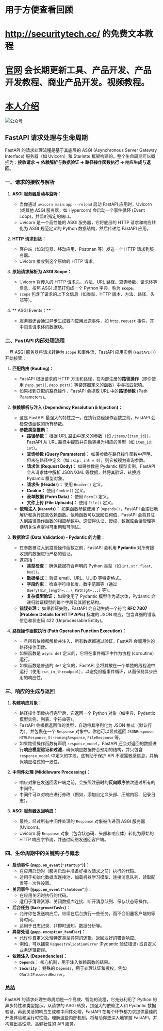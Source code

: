  # 用于方便查看回顾
# http://securitytech.cc/ 的免费文本教程

# [官网](securitytech.cc) 会长期更新工具、产品开发、产品开发教程、商业产品开发。视频教程。

# [本人介绍](http://securitytech.cc/about)

![公众号](https://github.com/haidragon/haidragon/blob/main/gzh.png)


 
## FastAPI 请求处理与生命周期

FastAPI 的请求处理流程是基于其底层的 ASGI (Asynchronous Server Gateway Interface) 服务器（如 Uvicorn）和 Starlette 框架构建的。整个生命周期可以概括为：**接收请求 -> 依赖解析与数据验证 -> 路径操作函数执行 -> 响应生成与返回**。

### 一、请求的接收与解析

1.  **ASGI 服务器启动与监听：**
    * 当你通过 `uvicorn main:app --reload` 启动 FastAPI 应用时，Uvicorn (或其他 ASGI 服务器，如 Hypercorn) 会启动一个事件循环 (Event Loop)，并监听指定的端口。
    * Uvicorn 是一个高性能的 ASGI 服务器，它将底层的 HTTP 请求和响应转化为 ASGI 规范定义的 Python 数据结构，然后传递给 FastAPI 应用。

2.  **HTTP 请求到达：**
    * 客户端（如浏览器、移动应用、Postman 等）发送一个 HTTP 请求到服务器。
    * Uvicorn 接收到这个原始的 HTTP 请求。

3.  **原始请求解析为 ASGI Scope：**
    * Uvicorn 将传入的 HTTP 请求头、方法、URL 路径、查询参数、请求体等信息，按照 ASGI 规范打包成一个 Python 字典，称为 **`scope`**。
    * `scope` 包含了请求的上下文信息（如类型、HTTP 版本、方法、路径、头部等）。

4.  ** ASGI Events：**
    * 服务器还会通过异步生成器向应用发送事件，如 `http.request` 事件，其中包含请求体的数据块。

### 二、FastAPI 内部处理流程

一旦 ASGI 服务器将请求转换为 `scope` 和事件流，FastAPI 应用实例 (`FastAPI()`) 开始接管：

1.  **匹配路由 (Routing)：**
    * FastAPI 根据请求的 HTTP 方法和路径，在内部注册的**路径操作**（即你使用 `@app.get()`, `@app.post()` 等装饰器定义的函数）中寻找匹配项。
    * 如果找到匹配的路径操作，FastAPI 会提取 URL 中的**路径参数** (Path Parameters)。

2.  **依赖解析与注入 (Dependency Resolution & Injection)：**
    * 这是 FastAPI 最强大的特性之一。在执行路径操作函数之前，FastAPI 会检查该函数的所有参数。
    * **参数类型推断：**
        * **路径参数：** 根据 URL 路由中定义的参数（如 `/items/{item_id}`），FastAPI 从 URL 路径中提取并自动转换为相应的类型（如 `item_id: int`）。
        * **查询参数 (Query Parameters)：** 如果参数在路径操作函数中声明，但未在路径中定义（如 `skip: int = 0`），则它被视为查询参数。
        * **请求体 (Request Body)：** 如果参数是 Pydantic 模型实例，FastAPI 会从请求体中解析 JSON/XML 等数据，并将其验证、转换成 Pydantic 模型对象。
        * **请求头 (Header)：** 使用 `Header()` 定义。
        * **Cookie：** 使用 `Cookie()` 定义。
        * **表单数据 (Form Data)：** 使用 `Form()` 定义。
        * **文件上传 (File Uploads)：** 使用 `File()` 定义。
    * **依赖注入 (`Depends`)：** 如果函数参数使用了 `Depends()`，FastAPI 会递归地解析和执行这些依赖函数。依赖函数可以返回任何值，FastAPI 会将其注入到路径操作函数的相应参数中。这使得认证、授权、数据库会话管理等横切关注点变得可重用和可测试。

3.  **数据验证 (Data Validation) - Pydantic 的力量：**
    * 在参数被注入到路径操作函数之前，FastAPI 会利用 **Pydantic** 对所有接收到的数据进行严格的验证。
    * 这包括：
        * **类型检查：** 确保数据符合声明的 Python 类型（如 `int`, `str`, `float`, `bool`）。
        * **数据格式：** 验证 email、URL、UUID 等特定格式。
        * **字段约束：** 检查字符串长度、数字范围等（通过 `Query(min_length=...)`, `Path(gt=...)` 等）。
        * **复杂模型验证：** 如果使用了 Pydantic 模型作为请求体，Pydantic 会递归验证模型的每个字段及其嵌套结构。
    * **错误处理：** 如果验证失败，FastAPI 会自动生成一个符合 **RFC 7807 (Problem Details for HTTP APIs)** 标准的 JSON 响应，包含详细的错误信息和状态码 422 (Unprocessable Entity)。

4.  **路径操作函数执行 (Path Operation Function Execution)：**
    * 一旦所有依赖都解析并注入，所有数据都通过验证，FastAPI 会调用你的路径操作函数。
    * 如果函数是 `async def` 定义的，它将在事件循环中作为协程 (coroutine) 运行。
    * 如果函数是普通的 `def` 定义的，FastAPI 会将其放在一个单独的线程池中运行（使用 `run_in_threadpool`），以避免阻塞事件循环，从而保持异步应用的响应性。

### 三、响应的生成与返回

1.  **构建响应对象：**
    * 路径操作函数执行完毕后，它返回一个 Python 对象（如字典、Pydantic 模型实例、列表、字符串等）。
    * FastAPI 会根据返回值的类型，自动将其序列化为 JSON 格式（默认行为），并包裹在一个 `Response` 对象中。你也可以显式返回 `JSONResponse`, `HTMLResponse`, `StreamingResponse`, `FileResponse` 等。
    * 如果路径操作函数有声明 `response_model`，FastAPI 还会对返回的数据进行**响应模型验证和过滤**，确保响应数据符合预期的结构，并只包含 `response_model` 中定义的字段。这有助于保护 API 不泄露敏感信息，并确保响应格式的一致性。

2.  **中间件处理 (Middleware Processing)：**
    * 响应对象在发送回客户端之前，会按照注册时的**反向顺序**依次通过所有的中间件。
    * 中间件可以对响应进行修改（例如，添加自定义头部、压缩内容、记录日志）。

3.  **ASGI 服务器返回响应：**
    * 最终，经过所有中间件处理的 `Response` 对象被传递回 ASGI 服务器 (Uvicorn)。
    * Uvicorn 将 `Response` 对象（包含状态码、头部和响应体）转化为原始的 HTTP 响应字节流，并通过网络发送回客户端。

### 四、生命周期中的关键钩子与概念

* **启动事件 (`@app.on_event("startup")`)：**
    * 在应用启动时（服务启动并准备好接收请求之前）执行的代码。
    * 适用于初始化数据库连接池、加载机器学习模型、连接消息队列、读取配置等一次性设置。
* **关闭事件 (`@app.on_event("shutdown")`)：**
    * 在应用关闭时执行的代码。
    * 适用于清理资源、关闭数据库连接、断开消息队列、保存状态等操作。
* **后台任务 (`BackgroundTasks`)：**
    * 允许你在发送响应后，继续在后台执行一些任务，而不会阻塞客户端的等待时间。
    * 适用于日志记录、非即时通知、数据分析等。
* **异常处理 (`@app.exception_handler`)：**
    * 允许你自定义处理特定类型异常的逻辑，返回友好的错误响应。
    * 例如，可以捕获 `RequestValidationError` (Pydantic 验证错误) 或自定义业务逻辑错误。
* **依赖注入 (Dependencies)：**
    * **`Depends`：** 核心机制，用于注入依赖函数的结果。
    * **`Security`：** 特殊的 `Depends`，用于处理认证和授权，例如 `OAuth2PasswordBearer`。

### 总结

FastAPI 的请求处理生命周期是一个高效、智能的流程，它充分利用了 Python 的异步特性和类型提示。从请求的 ASGI 转换，到强大的依赖注入和 Pydantic 数据验证，再到灵活的响应生成和中间件处理，FastAPI 在每个环节都力求提供最佳的开发体验和运行时性能。理解这些内部机制，将帮助你更深入地掌握 FastAPI，并构建出高性能、高健壮性的 API 服务。

 